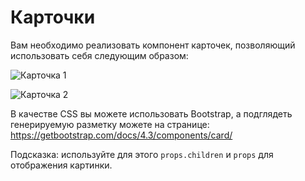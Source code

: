# Карточки

Вам необходимо реализовать компонент карточек, позволяющий использовать себя следующим образом:

![Карточка 1](https://github.com/netology-code/ra16-homeworks/blob/master/composition/cards/assets/card1.png)

![Карточка 2](https://github.com/netology-code/ra16-homeworks/blob/master/composition/cards/assets/card2.png)

В качестве CSS вы можете использовать Bootstrap, а подглядеть генерируемую разметку можете на странице: https://getbootstrap.com/docs/4.3/components/card/

Подсказка: используйте для этого `props.children` и `props` для отображения картинки.
